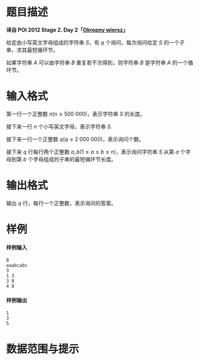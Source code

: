 
# 题目描述

**译自 POI 2012 Stage 2. Day 2「[Okropny wiersz](https://szkopul.edu.pl/problemset/problem/h9erYqBkPcC8KtSvLhMzhgjw/site/?key=statement)」**

给定由小写英文字母组成的字符串 $S$，有 $q$ 个询问，每次询问给定 $S$ 的一个子串，求其最短循环节。

如果字符串 $A$ 可以由字符串 $B$ 重复若干次得到，则字符串 $B$ 是字符串 $A$ 的一个循环节。

# 输入格式

第一行一个正整数 $n (n \le 500\ 000)$，表示字符串 $S$ 的长度。

接下来一行 $n$ 个小写英文字母，表示字符串 $S$.

接下来一行一个正整数 $q (q \le 2\ 000\ 000)$，表示询问个数。

接下来 $q$ 行每行两个正整数 $a,b (1 \le a \le b \le n)$，表示询问字符串 $S$ 从第 $a$ 个字母到第 $b$ 个字母组成的子串的最短循环节长度。

# 输出格式

输出 $q$ 行，每行一个正整数，表示询问的答案。

# 样例

#### 样例输入
```plain
8
aaabcabc
3
1 3
3 8
4 8
```

#### 样例输出
```plain
1
3
5
```

# 数据范围与提示



